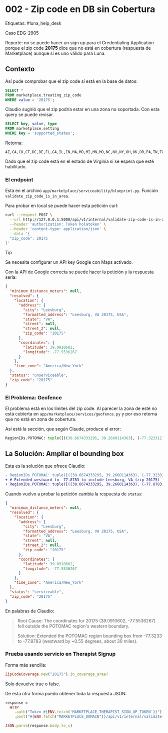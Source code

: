 # 002 - Zip code en DB sin Cobertura

Etiquetas: #luna_help_desk 

Caso EDG-2905

Reporte: no se puede hacer un sign up para el Credentialing Application porque el zip code **20175** dice que no está en cobertura (respuesta de Marketplace) aunque sí es uno válido para Luna.

## Contexto

Así pude comprobar que el zip code sí está en la base de datos:
```sql
SELECT *
FROM marketplace.treating_zip_code
WHERE value = '20175';
```

Claudio sugirió que el zip podría estar en una zona no soportada. Con esta query se puede revisar.
```sql
SELECT key, value, type
FROM marketplace.setting
WHERE key = 'supported_states';
```

Retorna:
```
AZ,CA,CO,CT,DC,DE,FL,GA,IL,IN,MA,MD,MI,MN,MO,NC,NV,NY,OH,OK,OR,PA,TN,TX,UT,VA,WA,WI
```

Dado que el zip code está en el estado de Virginia sí se espera que esté habilitado.

### El endpoint

Está en el archivo `app/marketplace/serviceability/blueprint.py`. Función `validate_zip_code_is_in_area`.

Para probar en local se puede hacer esta petición curl:
```bash
curl --request POST \
  --url http://127.0.0.1:5000/api/v1/internal/validate-zip-code-is-in-area \
  --header 'authorization: Token holatoken' \
  --header 'content-type: application/json' \
  --data '{
  "zip_code": 20175
}'
```

> [!Tip]
> Se necesita configurar un API key Google con Maps activado.

Con la API de Google correcta se puede hacer la petición y la respuesta sería:
```json
{
  "minimum_distance_meters": null,
  "resolved": {
    "location": {
      "address": {
        "city": "Leesburg",
        "formatted_address": "Leesburg, VA 20175, USA",
        "state": "VA",
        "street": null,
        "street_2": null,
        "zip_code": "20175"
      },
      "coordinates": {
        "latitude": 39.0910602,
        "longitude": -77.5536267
      }
    },
    "time_zone": "America/New_York"
  },
  "status": "unserviceable",
  "zip_code": "20175"
}
```

### El Problema: Geofence

El problema está en los límites del zip code. Al parecer la zona de esté no está cubierta en `app/marketplace/services/geofence.py` y por eso retorna que no está en zona de cobertura.

Así está la sección, que según Claude, produce el error:
```python
RegionIDs.POTOMAC: tuple([((38.6674333295, 39.2660114363), (-77.3233117612, -76.361898))]),
```

## La Solución: Ampliar el bounding box

Esta es la solución que ofrece Claudio:
```diff
- RegionIDs.POTOMAC: tuple([((38.6674333295, 39.2660114363), (-77.3233117612, -76.361898))]),
+ # Extended westward to -77.8783 to include Leesburg, VA (zip 20175)
+ RegionIDs.POTOMAC: tuple([((38.6674333295, 39.2660114363), (-77.8783, -76.361898))]),
```

Cuando vuelvo a probar la petición cambia la respuesta de `status`:
```json
{
  "minimum_distance_meters": null,
  "resolved": {
    "location": {
      "address": {
        "city": "Leesburg",
        "formatted_address": "Leesburg, VA 20175, USA",
        "state": "VA",
        "street": null,
        "street_2": null,
        "zip_code": "20175"
      },
      "coordinates": {
        "latitude": 39.0910602,
        "longitude": -77.5536267
      }
    },
    "time_zone": "America/New_York"
  },
  "status": "serviceable",
  "zip_code": "20175"
}
```

En palabras de Claudio:

> Root Cause: The coordinates for 20175 (39.0910602, -77.5536267) fell outside the POTOMAC region's western boundary.
>
> Solution: Extended the POTOMAC region bounding box from -77.3233 to -77.8783 (westward by ~0.55 degrees, about 30 miles).


### Prueba usando servicio en Therapist Signup

Forma más sencilla:
```ruby
ZipCodeCoverage.new("20175").in_coverage_area?
```

Solo devuelve true o false.

De esta otra forma puedo obtener toda la respuesta JSON:
```ruby
response =
  HTTP
    .auth("Token #{ENV.fetch('MARKETPLACE_THERAPIST_SIGN_UP_TOKEN')}")
    .post("#{ENV.fetch("MARKETPLACE_DOMAIN")}/api/v1/internal/validate-zip-code-is-in-area", json: { zip_code: "20175" })

JSON.parse(response.body.to_s)
```
